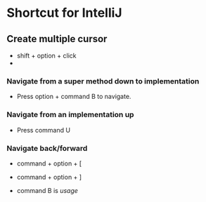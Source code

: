 # Shortcut for IntelliJ

## Create multiple cursor
- shift + option + click
- 

### Navigate from a super method down to implementation
- Press option + command B to navigate.


### Navigate from an implementation up 
- Press command U

### Navigate back/forward
- command + option + [
- command + option + ]



- command B is *usage*
 
